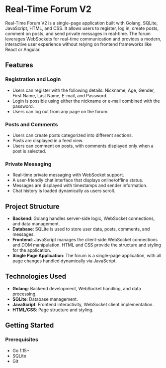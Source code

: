 # Real-Time Forum V2

Real-Time Forum V2 is a single-page application built with Golang, SQLite, JavaScript, HTML, and CSS. It allows users to register, log in, create posts, comment on posts, and send private messages in real-time. The forum leverages WebSockets for real-time communication and provides a modern, interactive user experience without relying on frontend frameworks like React or Angular.

## Features

### Registration and Login
- Users can register with the following details: Nickname, Age, Gender, First Name, Last Name, E-mail, and Password.
- Login is possible using either the nickname or e-mail combined with the password.
- Users can log out from any page on the forum.

### Posts and Comments
- Users can create posts categorized into different sections.
- Posts are displayed in a feed view.
- Users can comment on posts, with comments displayed only when a post is selected.

### Private Messaging
- Real-time private messaging with WebSocket support.
- A user-friendly chat interface that displays online/offline status.
- Messages are displayed with timestamps and sender information.
- Chat history is loaded dynamically as users scroll.

## Project Structure

- **Backend**: Golang handles server-side logic, WebSocket connections, and data management.
- **Database**: SQLite is used to store user data, posts, comments, and messages.
- **Frontend**: JavaScript manages the client-side WebSocket connections and DOM manipulation. HTML and CSS provide the structure and styling for the application.
- **Single Page Application**: The forum is a single-page application, with all page changes handled dynamically via JavaScript.

## Technologies Used

- **Golang**: Backend development, WebSocket handling, and data processing.
- **SQLite**: Database management.
- **JavaScript**: Frontend interactivity, WebSocket client implementation.
- **HTML/CSS**: Page structure and styling.

## Getting Started

### Prerequisites
- Go 1.15+
- SQLite
- Git
